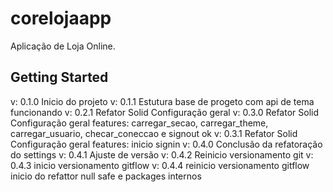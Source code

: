 # corelojaapp

Aplicação de Loja Online.

## Getting Started
v: 0.1.0
Inicio do projeto
v: 0.1.1
Estutura base de progeto com api de tema funcionando
v: 0.2.1
Refator Solid Configuração geral
v: 0.3.0
Refator Solid Configuração geral features: carregar_secao, carregar_theme, carregar_usuario, checar_coneccao e signout ok
v: 0.3.1
Refator Solid Configuração geral features: inicio signin
v: 0.4.0
Conclusão da refatoração do settings
v: 0.4.1
Ajuste de versão
v: 0.4.2
Reinicio versionamento git
v: 0.4.3
inicio versionamento gitflow
v: 0.4.4
reinicio versionamento gitflow inicio do refattor null safe e packages internos